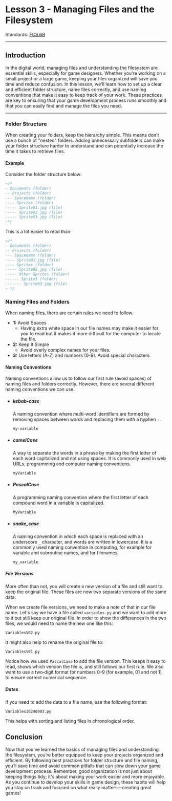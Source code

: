 # Lesson 3 - Managing Files and the Filesystem

Standards: [FCS.6B](../../standards.md#fcs1b)

---

<!-- ## Video

--- -->

## Introduction

In the digital world, managing files and understanding the filesystem are essential skills, especially for game designers. Whether you're working on a small project or a large game, keeping your files organized will save you time and reduce confusion. In this lesson, we'll learn how to set up a clear and efficient folder structure, name files correctly, and use naming conventions that make it easy to keep track of your work. These practices are key to ensuring that your game development process runs smoothly and that you can easily find and manage the files you need.

---

### Folder Structure

When creating your folders, keep the hierarchy simple. This means don't use a bunch of "nested" folders. Adding unnecessary subfolders can make your folder structure harder to understand and can potentially increase the time it takes to retrieve files.

#### Example

Consider the folder structure below:

```cpp
~/*
- Documents (folder)
-- Projects (folder)
--- SpaceGame (folder)
---- Sprites (folder)
----- Sprite01.jpg (file)
----- Sprite02.jpg (file)
----- Sprite03.jpg (file)
~*/
```

This is a lot easier to read than:

```cpp
~/*
- Documents (folder)
-- Projects (folder)
--- SpaceGame (folder)
---- Sprite01.jpg (file)
---- Sprites (folder)
----- Sprite02.jpg (file)
----- Other Sprites (folder)
------ Sprite3 (folder)
------- Sprite03.jpg (file)
~ */
```

### Naming Files and Folders

When naming files, there are certain rules we need to follow.

- **1:** Avoid Spaces
  - Having extra white space in our file names may make it easier for you to read but it makes it more difficult for the computer to locate the file.
- **2:** Keep It Simple
  - Avoid overly complex names for your files.
- **3:** Use letters (A-Z) and numbers (0-9). Avoid special characters.

#### Naming Conventions

Naming conventions allow us to follow our first rule (avoid spaces) of naming files and folders correctly. However, there are several different naming conventions we can use.

- ##### kebab-case

  A naming convention where multi-word identifiers are formed by removing spaces between words and replacing them with a hyphen `-`.

  `my-variable`

- ##### camelCase

  A way to separate the words in a phrase by making the first letter of each word capitalized and not using spaces. It is commonly used in web URLs, programming and computer naming conventions.

  `myVariable`

- ##### PascalCase

  A programming naming convention where the first letter of each compound word in a variable is capitalized.

  `MyVariable`

- ##### snake_case

  A naming convention in which each space is replaced with an underscore `_` character, and words are written in lowercase. It is a commonly used naming convention in computing, for example for variable and subroutine names, and for filenames.

  `my_variable`

##### File Versions

More often than not, you will create a new version of a file and still want to keep the original file. These files are now two separate versions of the same data.

When we create file versions, we need to make a note of that in our file name. Let's say we have a file called `variables.py` and we want to add more to it but still keep our original file. In order to show the differences in the two files, we would need to name the new one like this:

`VariablesV02.py`

It might also help to rename the original file to:

`VariablesV01.py`

Notice how we used `PascalCase` to add the file version. This keeps it easy to read, shows which version the file is, and still follows our first rule.
We also want to use a two‑digit format for numbers 0–9 (for example, 01 and not 1) to ensure correct numerical sequence.

##### Dates

If you need to add the data to a file name, use the following format:

`Variables20240903.py`

This helps with sorting and listing files in chronological order.

## Conclusion

Now that you’ve learned the basics of managing files and understanding the filesystem, you’re better equipped to keep your projects organized and efficient. By following best practices for folder structure and file naming, you’ll save time and avoid common pitfalls that can slow down your game development process. Remember, good organization is not just about keeping things tidy; it's about making your work easier and more enjoyable. As you continue to develop your skills in game design, these habits will help you stay on track and focused on what really matters—creating great games!
